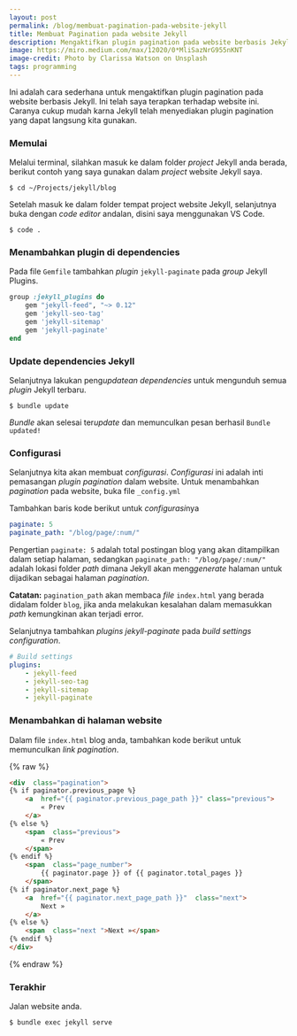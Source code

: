 ```yaml
---
layout: post
permalink: /blog/membuat-pagination-pada-website-jekyll
title: Membuat Pagination pada website Jekyll
description: Mengaktifkan plugin pagination pada website berbasis Jekyll
image: https://miro.medium.com/max/12020/0*MliSazNrG955nKNT
image-credit: Photo by Clarissa Watson on Unsplash
tags: programming
---
```


Ini adalah cara sederhana untuk mengaktifkan plugin pagination pada website berbasis Jekyll. Ini telah saya terapkan terhadap website ini. Caranya cukup mudah karna Jekyll telah menyediakan plugin pagination yang dapat langsung kita gunakan.

### Memulai

Melalui terminal, silahkan masuk ke dalam folder *project* Jekyll anda berada, berikut contoh yang saya gunakan dalam *project* website Jekyll saya.

``` console
$ cd ~/Projects/jekyll/blog
```

Setelah masuk ke dalam folder tempat project website Jekyll, selanjutnya buka dengan *code editor* andalan, disini saya menggunakan VS Code.

``` console
$ code .
```

### Menambahkan plugin di dependencies

Pada file `Gemfile` tambahkan *plugin* `jekyll-paginate` pada *group* Jekyll Plugins.

``` ruby
group :jekyll_plugins do
	gem "jekyll-feed", "~> 0.12"
	gem 'jekyll-seo-tag'
	gem 'jekyll-sitemap'
	gem 'jekyll-paginate'
end
```

### Update dependencies Jekyll

Selanjutnya lakukan peng*updatean* *dependencies* untuk mengunduh semua *plugin* Jekyll terbaru.

``` console
$ bundle update
```
*Bundle* akan selesai ter*update* dan memunculkan pesan berhasil `Bundle updated!`

### Configurasi

Selanjutnya kita akan membuat *configurasi*. *Configurasi* ini adalah inti pemasangan *plugin pagination* dalam website. Untuk menambahkan *pagination* pada website, buka file `_config.yml`

Tambahkan baris kode berikut untuk *configurasi*nya

``` yaml
paginate: 5
paginate_path: "/blog/page/:num/"
```
Pengertian `paginate: 5`  adalah total postingan blog yang akan ditampilkan dalam setiap halaman, sedangkan `paginate_path: "/blog/page/:num/"` adalah lokasi folder *path* dimana Jekyll akan meng*generate* halaman untuk dijadikan sebagai halaman *pagination*.

**Catatan:** `pagination_path` akan membaca *file* `index.html` yang berada didalam folder `blog`, jika anda melakukan kesalahan dalam memasukkan *path* kemungkinan akan terjadi error.

Selanjutnya tambahkan *plugins* *jekyll-paginate* pada *build settings configuration*.

``` yaml
# Build settings
plugins:
	- jekyll-feed
	- jekyll-seo-tag
	- jekyll-sitemap
	- jekyll-paginate
```

### Menambahkan di halaman website

Dalam file `index.html` blog anda, tambahkan kode berikut untuk memunculkan *link pagination*.

{% raw %}
``` html
<div  class="pagination">
{% if paginator.previous_page %}
	<a  href="{{ paginator.previous_page_path }}" class="previous">
		« Prev
	</a>
{% else %}
	<span  class="previous">
		« Prev
	</span>
{% endif %}
	<span  class="page_number">
		{{ paginator.page }} of {{ paginator.total_pages }}
	</span>
{% if paginator.next_page %}
	<a  href="{{ paginator.next_page_path }}"  class="next">
		Next »
	</a>
{% else %}
	<span  class="next ">Next »</span>
{% endif %}
</div>
```
{% endraw %}

### Terakhir

Jalan website anda.

``` console
$ bundle exec jekyll serve
```
